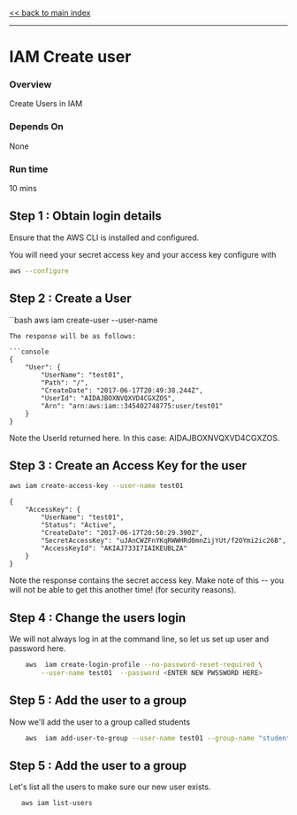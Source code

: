 <link rel='stylesheet' href='assets/main.css'/>

[<< back to main index](README.md) 

---

# IAM Create user

### Overview
Create Users in IAM

### Depends On 
None

### Run time
10 mins


## Step 1 : Obtain login details
Ensure that the AWS CLI is installed and configured.

You will need your secret access key and your access key
configure with

```bash
aws --configure
```

## Step 2 : Create a User


``bash
aws iam create-user --user-name <NAME OF NEW USER>
```
The response will be as follows:

```console
{
    "User": {
        "UserName": "test01",
        "Path": "/",
        "CreateDate": "2017-06-17T20:49:38.244Z",
        "UserId": "AIDAJBOXNVQXVD4CGXZOS",
        "Arn": "arn:aws:iam::345402748775:user/test01"
    }
}
```

Note the UserId returned here.  In this case: AIDAJBOXNVQXVD4CGXZOS.



## Step 3 : Create an Access Key for the user

```bash
aws iam create-access-key --user-name test01
```

```console
{
    "AccessKey": {
        "UserName": "test01",
        "Status": "Active",
        "CreateDate": "2017-06-17T20:50:29.390Z",
        "SecretAccessKey": "uJAnCWZFnYKqRWWHRd0mnZijYUt/f2OYmi2ic26B",
        "AccessKeyId": "AKIAJ733I7IAIKEUBLZA"
    }
}
```

Note the response contains the secret access key.  Make note of this -- you will not be able to get 
this another time! (for security reasons).

## Step 4 : Change the users login

We will not always log in at the command line, so let us set up user and password here.

```bash
    aws  iam create-login-profile --no-password-reset-required \
        --user-name test01  --password <ENTER NEW PWSSWORD HERE>
```

## Step 5 : Add the user to a group

Now we'll add the user to a group called students

```bash
    aws  iam add-user-to-group --user-name test01 --group-name "students"
```


## Step 5 : Add the user to a group

Let's list all the users to make sure our new user exists.

```bash
   aws iam list-users
